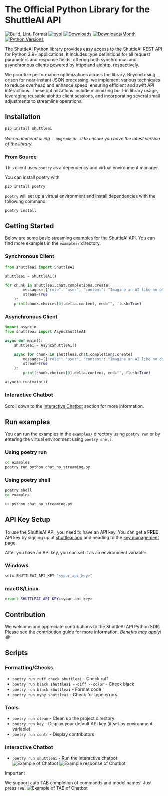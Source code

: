 # The Official Python Library for the ShuttleAI API

![Build, Lint, Format](https://img.shields.io/github/actions/workflow/status/shuttleai/shuttleai-python/build_publish.yaml)
[![pypi](https://img.shields.io/pypi/v/shuttleai.svg?color=blue)](https://pypi.org/project/shuttleai/)
[![Downloads](https://pepy.tech/badge/shuttleai)](https://pepy.tech/project/shuttleai)
[![Downloads/Month](https://static.pepy.tech/badge/shuttleai/month)](https://pepy.tech/project/shuttleai)
[![Python Versions](https://img.shields.io/pypi/pyversions/shuttleai.svg)](https://pypi.org/project/shuttleai/)

The ShuttleAI Python library provides easy access to the ShuttleAI REST API for Python 3.9+ applications. It includes type definitions for all request parameters and response fields, offering both synchronous and asynchronous clients powered by [httpx](https://github.com/encode/httpx) and [aiohttp](https://github.com/aio-libs/aiohttp), respectively.

We prioritize performance optimizations across the library. Beyond using orjson for near-instant JSON processing, we implement various techniques to reduce overhead and enhance speed, ensuring efficient and swift API interactions. These optimizations include minimizing built-in library usage, leveraging reusable aiohttp client sessions, and incorporating several small adjustments to streamline operations.

## Installation

```s
pip install shuttleai
```
*We recommend using `--upgrade` or `-U` to ensure you have the latest version of the library.*

### From Source

This client uses `poetry` as a dependency and virtual environment manager.

You can install poetry with

```bash
pip install poetry
```

`poetry` will set up a virtual environment and install dependencies with the following command:

```bash
poetry install
```

## Getting Started

Below are some basic streaming examples for the ShuttleAI API. You can find more examples in the `examples/` directory.

### Synchronous Client

```python
from shuttleai import ShuttleAI

shuttleai = ShuttleAI()

for chunk in shuttleai.chat.completions.create(
        messages=[{"role": "user", "content": "Imagine an AI like no other, its name is ShuttleAI."}],
        stream=True
    ):
    print(chunk.choices[0].delta.content, end="", flush=True)
```

### Asynchronous Client

```python
import asyncio
from shuttleai import AsyncShuttleAI

async def main():
    shuttleai = AsyncShuttleAI()

    async for chunk in shuttleai.chat.completions.create(
        messages=[{"role": "user", "content": "Imagine an AI like no other, its name is ShuttleAI."}],
        stream=True
    ):
        print(chunk.choices[0].delta.content, end="", flush=True)

asyncio.run(main())
```

### Interactive Chatbot

Scroll down to the [Interactive Chatbot](#scripts) section for more information.

## Run examples

You can run the examples in the `examples/` directory using `poetry run` or by entering the virtual environment using `poetry shell`.

### Using poetry run

```bash
cd examples
poetry run python chat_no_streaming.py
```

### Using poetry shell

```bash
poetry shell
cd examples

>> python chat_no_streaming.py
```

## API Key Setup

To use the ShuttleAI API, you need to have an API key. 
You can get a **FREE** API key by signing up at 
[shuttleai.app](https://shuttleai.app) and heading to 
the [key management page](https://shuttleai.app/keys).

After you have an API key, you can set it as an environment variable:

### Windows

```s
setx SHUTTLEAI_API_KEY "<your_api_key>"
```

### macOS/Linux

```bash
export SHUTTLEAI_API_KEY=<your_api_key>
```

## Contribution
We welcome and appreciate contributions to the ShuttleAI API Python SDK.
Please see the [contribution guide](CONTRIBUTING.md) for more information.
*Benefits may apply! :smile:*

## Scripts
### Formatting/Checks
- `poetry run ruff check shuttleai` - Check ruff
- `poetry run black shuttleai --diff --color` - Check black
- `poetry run black shuttleai` - Format code
- `poetry run mypy shuttleai` - Check for type errors

### Tools
- `poetry run clean` - Clean up the project directory
- `poetry run key` - Display your default API key (if set by environment variable)
- `poetry run contr` - Display contributors

### Interactive Chatbot
- `poetry run shuttleai` - Run the interactive chatbot
![Example of Chatbot](https://cdn.shuttleai.app/cdn/7ceab893-bedb-4df9-9067-e2c63672da0c.png)
![Example response of Chatbot](https://cdn.shuttleai.app/cdn/a6ec212b-6d01-4af9-b398-0e40960f8212.png)
> [!Important]
> We support auto TAB completion of commands and model names! Just press `TAB`!
![Example of TAB of Chatbot](https://cdn.shuttleai.app/cdn/465fd3cf-2c68-4ac4-a3e0-6125a22f675e.png)
